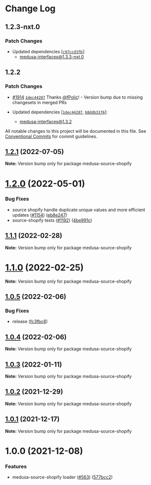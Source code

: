 # Change Log

## 1.2.3-nxt.0

### Patch Changes

- Updated dependencies [[`c97ccd3fb`](https://github.com/medusajs/medusa/commit/c97ccd3fb5dbe796b0e4fbf37def5bb6e8201557)]:
  - medusa-interfaces@1.3.3-nxt.0

## 1.2.2

### Patch Changes

- [#1914](https://github.com/medusajs/medusa/pull/1914) [`1dec44287`](https://github.com/medusajs/medusa/commit/1dec44287df5ac69b4c5769b59f9ebef58d3da68) Thanks [@fPolic](https://github.com/fPolic)! - Version bump due to missing changesets in merged PRs

- Updated dependencies [[`1dec44287`](https://github.com/medusajs/medusa/commit/1dec44287df5ac69b4c5769b59f9ebef58d3da68), [`b8ddb31f6`](https://github.com/medusajs/medusa/commit/b8ddb31f6fe296a11d2d988276ba8e991c37fa9b)]:
  - medusa-interfaces@1.3.2

All notable changes to this project will be documented in this file.
See [Conventional Commits](https://conventionalcommits.org) for commit guidelines.

## [1.2.1](https://github.com/medusajs/medusa/compare/medusa-source-shopify@1.2.0...medusa-source-shopify@1.2.1) (2022-07-05)

**Note:** Version bump only for package medusa-source-shopify

# [1.2.0](https://github.com/medusajs/medusa/compare/medusa-source-shopify@1.1.1...medusa-source-shopify@1.2.0) (2022-05-01)

### Bug Fixes

- source shopify handle duplicate unique values and more efficient updates ([#1154](https://github.com/medusajs/medusa/issues/1154)) ([eb8e247](https://github.com/medusajs/medusa/commit/eb8e247e7de6ca0894eee640758748d5f21b6122))
- source-shopify tests ([#1192](https://github.com/medusajs/medusa/issues/1192)) ([4be991c](https://github.com/medusajs/medusa/commit/4be991c15648c633f619947a38ad9fefad5b8f07))

## [1.1.1](https://github.com/medusajs/medusa/compare/medusa-source-shopify@1.0.5...medusa-source-shopify@1.1.1) (2022-02-28)

**Note:** Version bump only for package medusa-source-shopify

# [1.1.0](https://github.com/medusajs/medusa/compare/medusa-source-shopify@1.0.5...medusa-source-shopify@1.1.0) (2022-02-25)

**Note:** Version bump only for package medusa-source-shopify

## [1.0.5](https://github.com/medusajs/medusa/compare/medusa-source-shopify@1.0.4...medusa-source-shopify@1.0.5) (2022-02-06)

### Bug Fixes

- release ([fc3fbc8](https://github.com/medusajs/medusa/commit/fc3fbc897fad5c8a5d3eea828ac7277fba9d70af))

## [1.0.4](https://github.com/medusajs/medusa/compare/medusa-source-shopify@1.0.3...medusa-source-shopify@1.0.4) (2022-02-06)

**Note:** Version bump only for package medusa-source-shopify

## [1.0.3](https://github.com/medusajs/medusa/compare/medusa-source-shopify@1.0.2...medusa-source-shopify@1.0.3) (2022-01-11)

**Note:** Version bump only for package medusa-source-shopify

## [1.0.2](https://github.com/medusajs/medusa/compare/medusa-source-shopify@1.0.1...medusa-source-shopify@1.0.2) (2021-12-29)

**Note:** Version bump only for package medusa-source-shopify

## [1.0.1](https://github.com/medusajs/medusa/compare/medusa-source-shopify@1.0.0...medusa-source-shopify@1.0.1) (2021-12-17)

**Note:** Version bump only for package medusa-source-shopify

# 1.0.0 (2021-12-08)

### Features

- medusa-source-shopify loader ([#563](https://github.com/medusajs/medusa/issues/563)) ([577bcc2](https://github.com/medusajs/medusa/commit/577bcc23d44c87b91b2b685fd4ddfc5d21a0aa47))
